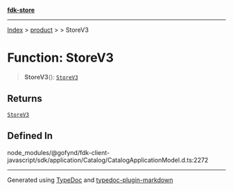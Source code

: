 [**fdk-store**](../../../README.md)
***

[Index](../../../API.md) > [product](../../README.md) > [<internal>](../README.md) > StoreV3

# Function: StoreV3

> **StoreV3**(): [`StoreV3`](../type-aliases/type-alias.StoreV3.md)

## Returns

[`StoreV3`](../type-aliases/type-alias.StoreV3.md)

## Defined In

node\_modules/@gofynd/fdk-client-javascript/sdk/application/Catalog/CatalogApplicationModel.d.ts:2272

***
Generated using [TypeDoc](https://typedoc.org/) and [typedoc-plugin-markdown](https://www.npmjs.com/package/typedoc-plugin-markdown)
